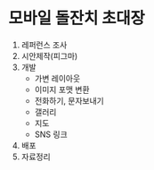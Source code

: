 # 모바일 돌잔치 초대장
1. 레퍼런스 조사
2. 시안제작(피그마)
3. 개발
    - 가변 레이아웃
    - 이미지 포맷 변환
    - 전화하기, 문자보내기
    - 갤러리
    - 지도
    - SNS 링크
4. 배포
5. 자료정리